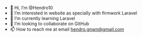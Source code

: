 - 👋 Hi, I’m @Hendro10
- 👀 I’m interested in website as specially with firmwork Laravel
- 🌱 I’m currently learning Laravel
- 💞️ I’m looking to collaborate on GitHub
- 📫 How to reach me at email hendro.gnwn@gmail.com

<!---
Hendro10/Hendro10 is a ✨ special ✨ repository because its `README.md` (this file) appears on your GitHub profile.
You can click the Preview link to take a look at your changes.
--->
